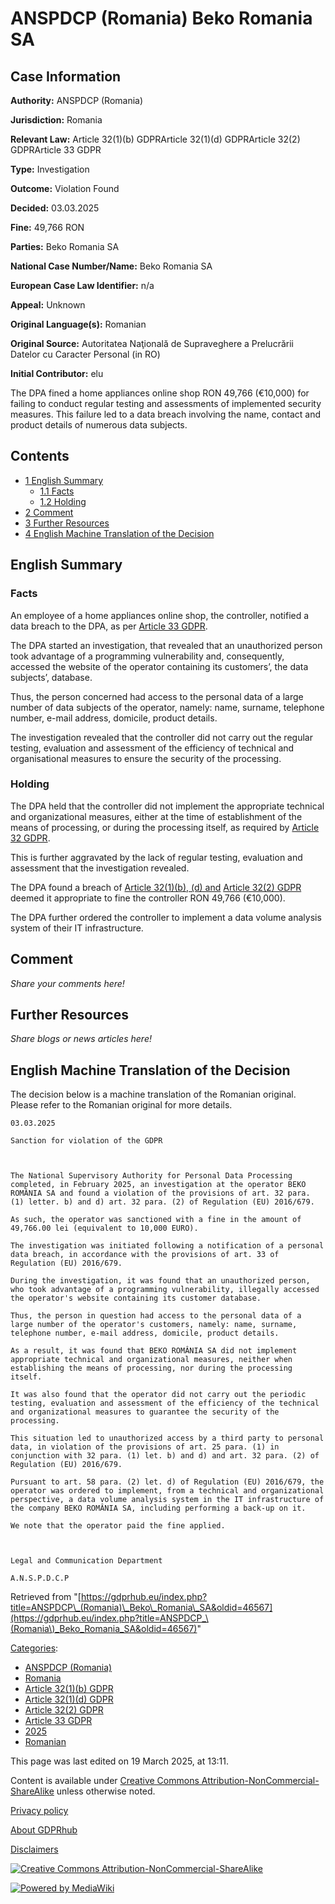# ANSPDCP (Romania) Beko Romania SA

## Case Information

**Authority:** ANSPDCP (Romania)

**Jurisdiction:** Romania

**Relevant Law:** Article 32(1)(b) GDPRArticle 32(1)(d) GDPRArticle 32(2) GDPRArticle 33 GDPR

**Type:** Investigation

**Outcome:** Violation Found

**Decided:** 03.03.2025

**Fine:** 49,766 RON

**Parties:** Beko Romania SA

**National Case Number/Name:** Beko Romania SA

**European Case Law Identifier:** n/a

**Appeal:** Unknown

**Original Language(s):** Romanian

**Original Source:** Autoritatea Naţională de Supraveghere a Prelucrării Datelor cu Caracter Personal (in RO)

**Initial Contributor:** elu

The DPA fined a home appliances online shop RON 49,766 (€10,000) for failing to conduct regular testing and assessments of implemented security measures. This failure led to a data breach involving the name, contact and product details of numerous data subjects.

## Contents

*   [1 English Summary](#English_Summary)
    *   [1.1 Facts](#Facts)
    *   [1.2 Holding](#Holding)
*   [2 Comment](#Comment)
*   [3 Further Resources](#Further_Resources)
*   [4 English Machine Translation of the Decision](#English_Machine_Translation_of_the_Decision)

## English Summary

### Facts

An employee of a home appliances online shop, the controller, notified a data breach to the DPA, as per [Article 33 GDPR](/index.php?title=Article_33_GDPR "Article 33 GDPR").

The DPA started an investigation, that revealed that an unauthorized person took advantage of a programming vulnerability and, consequently, accessed the website of the operator containing its customers’, the data subjects’, database.

Thus, the person concerned had access to the personal data of a large number of data subjects of the operator, namely: name, surname, telephone number, e-mail address, domicile, product details.

The investigation revealed that the controller did not carry out the regular testing, evaluation and assessment of the efficiency of technical and organisational measures to ensure the security of the processing.

### Holding

The DPA held that the controller did not implement the appropriate technical and organizational measures, either at the time of establishment of the means of processing, or during the processing itself, as required by [Article 32 GDPR](/index.php?title=Article_32_GDPR "Article 32 GDPR").

This is further aggravated by the lack of regular testing, evaluation and assessment that the investigation revealed.

The DPA found a breach of [Article 32(1)(b), (d) and](/index.php?title=Article_32_GDPR "Article 32 GDPR") [Article 32(2) GDPR](/index.php?title=Article_32_GDPR#2 "Article 32 GDPR") deemed it appropriate to fine the controller RON 49,766 (€10,000).

The DPA further ordered the controller to implement a data volume analysis system of their IT infrastructure.

## Comment

_Share your comments here!_

## Further Resources

_Share blogs or news articles here!_

## English Machine Translation of the Decision

The decision below is a machine translation of the Romanian original. Please refer to the Romanian original for more details.

```
03.03.2025

Sanction for violation of the GDPR

 

The National Supervisory Authority for Personal Data Processing completed, in February 2025, an investigation at the operator BEKO ROMÂNIA SA and found a violation of the provisions of art. 32 para. (1) letter. b) and d) art. 32 para. (2) of Regulation (EU) 2016/679.

As such, the operator was sanctioned with a fine in the amount of 49,766.00 lei (equivalent to 10,000 EURO).

The investigation was initiated following a notification of a personal data breach, in accordance with the provisions of art. 33 of Regulation (EU) 2016/679.

During the investigation, it was found that an unauthorized person, who took advantage of a programming vulnerability, illegally accessed the operator's website containing its customer database.

Thus, the person in question had access to the personal data of a large number of the operator's customers, namely: name, surname, telephone number, e-mail address, domicile, product details.

As a result, it was found that BEKO ROMÂNIA SA did not implement appropriate technical and organizational measures, neither when establishing the means of processing, nor during the processing itself.

It was also found that the operator did not carry out the periodic testing, evaluation and assessment of the efficiency of the technical and organizational measures to guarantee the security of the processing.

This situation led to unauthorized access by a third party to personal data, in violation of the provisions of art. 25 para. (1) in conjunction with 32 para. (1) let. b) and d) and art. 32 para. (2) of Regulation (EU) 2016/679.

Pursuant to art. 58 para. (2) let. d) of Regulation (EU) 2016/679, the operator was ordered to implement, from a technical and organizational perspective, a data volume analysis system in the IT infrastructure of the company BEKO ROMÂNIA SA, including performing a back-up on it.

We note that the operator paid the fine applied.

 

Legal and Communication Department

A.N.S.P.D.C.P

```

Retrieved from "[https://gdprhub.eu/index.php?title=ANSPDCP\_(Romania)\_Beko\_Romania\_SA&oldid=46567](https://gdprhub.eu/index.php?title=ANSPDCP_\(Romania\)_Beko_Romania_SA&oldid=46567)"

[Categories](/index.php?title=Special:Categories "Special:Categories"):

*   [ANSPDCP (Romania)](/index.php?title=Category:ANSPDCP_\(Romania\) "Category:ANSPDCP (Romania)")
*   [Romania](/index.php?title=Category:Romania "Category:Romania")
*   [Article 32(1)(b) GDPR](/index.php?title=Category:Article_32\(1\)\(b\)_GDPR "Category:Article 32(1)(b) GDPR")
*   [Article 32(1)(d) GDPR](/index.php?title=Category:Article_32\(1\)\(d\)_GDPR "Category:Article 32(1)(d) GDPR")
*   [Article 32(2) GDPR](/index.php?title=Category:Article_32\(2\)_GDPR "Category:Article 32(2) GDPR")
*   [Article 33 GDPR](/index.php?title=Category:Article_33_GDPR "Category:Article 33 GDPR")
*   [2025](/index.php?title=Category:2025 "Category:2025")
*   [Romanian](/index.php?title=Category:Romanian "Category:Romanian")

This page was last edited on 19 March 2025, at 13:11.

Content is available under [Creative Commons Attribution-NonCommercial-ShareAlike](https://creativecommons.org/licenses/by-nc-sa/4.0/) unless otherwise noted.

[Privacy policy](/index.php?title=GDPRhub:Privacy_policy)

[About GDPRhub](/index.php?title=GDPRhub:About)

[Disclaimers](/index.php?title=GDPRhub:General_disclaimer)

[![Creative Commons Attribution-NonCommercial-ShareAlike](/resources/assets/licenses/cc-by-nc-sa.png)](https://creativecommons.org/licenses/by-nc-sa/4.0/)

[![Powered by MediaWiki](/resources/assets/poweredby_mediawiki_88x31.png)](https://www.mediawiki.org/)